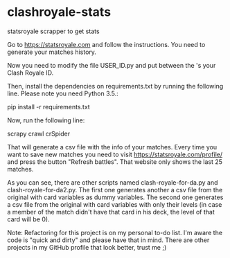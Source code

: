 # clashroyale-stats
statsroyale scrapper to get stats

Go to https://statsroyale.com and follow the instructions. You need to generate your matches history.

Now you need to modify the file USER_ID.py and put between the 's your Clash Royale ID.

Then, install the dependencies on requirements.txt by running the following line. Please note you need Python 3.5.:

pip install -r requirements.txt

Now, run the following line:

scrapy crawl crSpider

That will generate a csv file with the info of your matches. Every time you want to save new matches you need to visit https://statsroyale.com/profile/<YOUR-CLASH-ROYALE-ID> and press the button "Refresh battles". That website only shows the last 25 matches.

As you can see, there are other scripts named clash-royale-for-da.py and clash-royale-for-da2.py. The first one generates another a csv file from the original with card variables as dummy variables. The second one generates a csv file from the original with card variables with only their levels (in case a member of the match didn't have that card in his deck, the level of that card will be 0). 

Note: Refactoring for this project is on my personal to-do list. I'm aware the code is "quick and dirty" and please have that in mind. There are other projects in my GitHub profile that look better, trust me ;)

